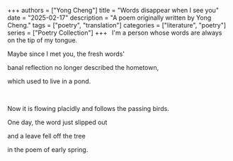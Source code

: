 +++
authors = ["Yong Cheng"]
title = "Words disappear when I see you"
date = "2025-02-17"
description = "A poem originally written by Yong Cheng."
tags = ["poetry", "translation"]
categories = ["literature", "poetry"]
series = ["Poetry Collection"]
+++
&#8239;
I'm a person whose words are always on the tip of my tongue. 

Maybe since I met you, the fresh words'

banal reflection no longer described the hometown,

which used to live in a pond.


&#8239;



Now it is flowing placidly and follows the passing birds.

One day, the word just slipped out

and a leave fell off the tree

in the poem of early spring.


